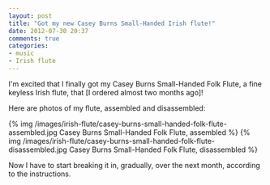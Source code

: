 ```yaml
---
layout: post
title: "Got my new Casey Burns Small-Handed Irish flute!"
date: 2012-07-30 20:37
comments: true
categories: 
- music
- Irish flute
---
```

I'm excited that I finally got my Casey Burns Small-Handed Folk Flute, a fine keyless Irish flute, that [I ordered almost two months ago]!

Here are photos of my flute, assembled and disassembled:

{% img /images/irish-flute/casey-burns-small-handed-folk-flute-assembled.jpg Casey Burns Small-Handed Folk Flute, assembled %}
{% img /images/irish-flute/casey-burns-small-handed-folk-flute-disassembled.jpg Casey Burns Small-Handed Folk Flute, disassembled %}

Now I have to start breaking it in, gradually, over the next month, according to the instructions.
